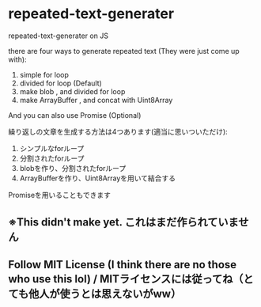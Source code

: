 # repeated-text-generater  
repeated-text-generater on JS

there are four ways to generate repeated text (They were just come up with):  

1. simple for loop
2. divided for loop (Default)
3. make blob , and divided for loop
4. make ArrayBuffer , and concat with Uint8Array  

And you can also use Promise (Optional)  

繰り返しの文章を生成する方法は4つあります(適当に思いついただけ):  

1. シンプルなforループ
2. 分割されたforループ
3. blobを作り、分割されたforループ
4. ArrayBufferを作り、Uint8Arrayを用いて結合する  

Promiseを用いることもできます  

## ※This didn't make yet. これはまだ作られていません
  
## Follow MIT License (I think there are no those who use this lol) / MITライセンスには従ってね（とても他人が使うとは思えないがww）  

